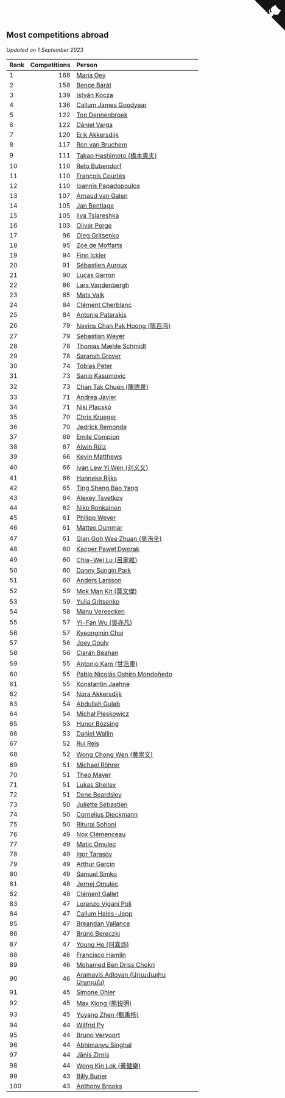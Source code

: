 ## Most competitions abroad

*Updated on  1 September 2023*

| Rank | Competitions | Person |
| :--- | ---: | :--- |
| 1 | 168 | [Maria Oey](https://www.worldcubeassociation.org/persons/2007OEYM01) |
| 2 | 158 | [Bence Barát](https://www.worldcubeassociation.org/persons/2008BARA01) |
| 3 | 139 | [István Kocza](https://www.worldcubeassociation.org/persons/2005KOCZ01) |
| 4 | 136 | [Callum James Goodyear](https://www.worldcubeassociation.org/persons/2012GOOD02) |
| 5 | 122 | [Ton Dennenbroek](https://www.worldcubeassociation.org/persons/2003DENN01) |
| 6 | 122 | [Dániel Varga](https://www.worldcubeassociation.org/persons/2008VARG01) |
| 7 | 120 | [Erik Akkersdijk](https://www.worldcubeassociation.org/persons/2005AKKE01) |
| 8 | 117 | [Ron van Bruchem](https://www.worldcubeassociation.org/persons/2003BRUC01) |
| 9 | 111 | [Takao Hashimoto (橋本貴夫)](https://www.worldcubeassociation.org/persons/2007HASH01) |
| 10 | 110 | [Reto Bubendorf](https://www.worldcubeassociation.org/persons/2012BUBE01) |
| 11 | 110 | [François Courtès](https://www.worldcubeassociation.org/persons/2008COUR01) |
| 12 | 110 | [Ioannis Papadopoulos](https://www.worldcubeassociation.org/persons/2013PAPA01) |
| 13 | 107 | [Arnaud van Galen](https://www.worldcubeassociation.org/persons/2006GALE01) |
| 14 | 105 | [Jan Bentlage](https://www.worldcubeassociation.org/persons/2010BENT01) |
| 15 | 105 | [Ilya Tsiareshka](https://www.worldcubeassociation.org/persons/2012TERE01) |
| 16 | 103 | [Olivér Perge](https://www.worldcubeassociation.org/persons/2007PERG01) |
| 17 | 96 | [Oleg Gritsenko](https://www.worldcubeassociation.org/persons/2011GRIT01) |
| 18 | 95 | [Zoé de Moffarts](https://www.worldcubeassociation.org/persons/2010MOFF02) |
| 19 | 94 | [Finn Ickler](https://www.worldcubeassociation.org/persons/2012ICKL01) |
| 20 | 91 | [Sébastien Auroux](https://www.worldcubeassociation.org/persons/2008AURO01) |
| 21 | 90 | [Lucas Garron](https://www.worldcubeassociation.org/persons/2006GARR01) |
| 22 | 86 | [Lars Vandenbergh](https://www.worldcubeassociation.org/persons/2003VAND01) |
| 23 | 85 | [Mats Valk](https://www.worldcubeassociation.org/persons/2007VALK01) |
| 24 | 84 | [Clément Cherblanc](https://www.worldcubeassociation.org/persons/2014CHER05) |
| 25 | 84 | [Antonie Paterakis](https://www.worldcubeassociation.org/persons/2012PATE01) |
| 26 | 79 | [Nevins Chan Pak Hoong (陈百鸿)](https://www.worldcubeassociation.org/persons/2010CHAN20) |
| 27 | 79 | [Sebastian Weyer](https://www.worldcubeassociation.org/persons/2010WEYE02) |
| 28 | 78 | [Thomas Mæhle Schmidt](https://www.worldcubeassociation.org/persons/2013SCHM02) |
| 29 | 78 | [Saransh Grover](https://www.worldcubeassociation.org/persons/2014GROV01) |
| 30 | 74 | [Tobias Peter](https://www.worldcubeassociation.org/persons/2014PETE03) |
| 31 | 73 | [Sanio Kasumovic](https://www.worldcubeassociation.org/persons/2009KASU01) |
| 32 | 73 | [Chan Tak Chuen (陳德泉)](https://www.worldcubeassociation.org/persons/2007CHUE01) |
| 33 | 71 | [Andrea Javier](https://www.worldcubeassociation.org/persons/2010JAVI01) |
| 34 | 71 | [Niki Placskó](https://www.worldcubeassociation.org/persons/2008PLAC01) |
| 35 | 70 | [Chris Krueger](https://www.worldcubeassociation.org/persons/2006KRUE01) |
| 36 | 70 | [Jedrick Remonde](https://www.worldcubeassociation.org/persons/2008REMO01) |
| 37 | 69 | [Emile Compion](https://www.worldcubeassociation.org/persons/2007COMP01) |
| 38 | 67 | [Alwin Rölz](https://www.worldcubeassociation.org/persons/2016ROLZ01) |
| 39 | 66 | [Kevin Matthews](https://www.worldcubeassociation.org/persons/2010MATT02) |
| 40 | 66 | [Ivan Lew Yi Wen (刘义文)](https://www.worldcubeassociation.org/persons/2012WENI01) |
| 41 | 66 | [Hanneke Rijks](https://www.worldcubeassociation.org/persons/2008RIJK01) |
| 42 | 65 | [Ting Sheng Bao Yang](https://www.worldcubeassociation.org/persons/2008BAOY01) |
| 43 | 64 | [Alexey Tsvetkov](https://www.worldcubeassociation.org/persons/2017TSVE02) |
| 44 | 62 | [Niko Ronkainen](https://www.worldcubeassociation.org/persons/2010RONK01) |
| 45 | 61 | [Philipp Weyer](https://www.worldcubeassociation.org/persons/2010WEYE01) |
| 46 | 61 | [Matteo Dummar](https://www.worldcubeassociation.org/persons/2017DUMM01) |
| 47 | 61 | [Glen Goh Wee Zhuan (吴洧全)](https://www.worldcubeassociation.org/persons/2015ZHUA01) |
| 48 | 60 | [Kacper Paweł Dworak](https://www.worldcubeassociation.org/persons/2020DWOR01) |
| 49 | 60 | [Chia-Wei Lu (呂家維)](https://www.worldcubeassociation.org/persons/2007LUCH01) |
| 50 | 60 | [Danny Sungin Park](https://www.worldcubeassociation.org/persons/2015PARK13) |
| 51 | 60 | [Anders Larsson](https://www.worldcubeassociation.org/persons/2003LARS01) |
| 52 | 59 | [Mok Man Kit (莫文傑)](https://www.worldcubeassociation.org/persons/2009KITM01) |
| 53 | 59 | [Yulia Gritsenko](https://www.worldcubeassociation.org/persons/2012SIDO01) |
| 54 | 58 | [Manu Vereecken](https://www.worldcubeassociation.org/persons/2010VERE01) |
| 55 | 57 | [Yi-Fan Wu (吳亦凡)](https://www.worldcubeassociation.org/persons/2010WUIF01) |
| 56 | 57 | [Kyeongmin Choi](https://www.worldcubeassociation.org/persons/2017CHOI07) |
| 57 | 56 | [Joey Gouly](https://www.worldcubeassociation.org/persons/2007GOUL01) |
| 58 | 56 | [Ciarán Beahan](https://www.worldcubeassociation.org/persons/2012BEAH01) |
| 59 | 55 | [Antonio Kam (甘浩東)](https://www.worldcubeassociation.org/persons/2017TUNG13) |
| 60 | 55 | [Pablo Nicolás Oshiro Mondoñedo](https://www.worldcubeassociation.org/persons/2010MOND01) |
| 61 | 55 | [Konstantin Jaehne](https://www.worldcubeassociation.org/persons/2015JAEH01) |
| 62 | 54 | [Nora Akkersdijk](https://www.worldcubeassociation.org/persons/2009CHRI03) |
| 63 | 54 | [Abdullah Gulab](https://www.worldcubeassociation.org/persons/2014GULA02) |
| 64 | 54 | [Michał Pleskowicz](https://www.worldcubeassociation.org/persons/2009PLES01) |
| 65 | 53 | [Hunor Bózsing](https://www.worldcubeassociation.org/persons/2009BOZS01) |
| 66 | 53 | [Daniel Wallin](https://www.worldcubeassociation.org/persons/2013WALL03) |
| 67 | 52 | [Rui Reis](https://www.worldcubeassociation.org/persons/2015REIS02) |
| 68 | 52 | [Wong Chong Wen (黄崇文)](https://www.worldcubeassociation.org/persons/2014WENW01) |
| 69 | 51 | [Michael Röhrer](https://www.worldcubeassociation.org/persons/2009ROHR01) |
| 70 | 51 | [Theo Mayer](https://www.worldcubeassociation.org/persons/2012MAYE01) |
| 71 | 51 | [Lukas Shelley](https://www.worldcubeassociation.org/persons/2016SHEL03) |
| 72 | 51 | [Dene Beardsley](https://www.worldcubeassociation.org/persons/2009BEAR01) |
| 73 | 50 | [Juliette Sébastien](https://www.worldcubeassociation.org/persons/2014SEBA01) |
| 74 | 50 | [Cornelius Dieckmann](https://www.worldcubeassociation.org/persons/2009DIEC01) |
| 75 | 50 | [Rituraj Sohoni](https://www.worldcubeassociation.org/persons/2012SOHO01) |
| 76 | 49 | [Nox Clémenceau](https://www.worldcubeassociation.org/persons/2015CLEM03) |
| 77 | 49 | [Matic Omulec](https://www.worldcubeassociation.org/persons/2010OMUL02) |
| 78 | 49 | [Igor Tarasov](https://www.worldcubeassociation.org/persons/2016TARA04) |
| 79 | 49 | [Arthur Garcin](https://www.worldcubeassociation.org/persons/2014GARC27) |
| 80 | 49 | [Samuel Simko](https://www.worldcubeassociation.org/persons/2016SIMK01) |
| 81 | 48 | [Jernej Omulec](https://www.worldcubeassociation.org/persons/2010OMUL01) |
| 82 | 48 | [Clément Gallet](https://www.worldcubeassociation.org/persons/2004GALL02) |
| 83 | 47 | [Lorenzo Vigani Poli](https://www.worldcubeassociation.org/persons/2007POLI01) |
| 84 | 47 | [Callum Hales-Jepp](https://www.worldcubeassociation.org/persons/2012HALE01) |
| 85 | 47 | [Breandan Vallance](https://www.worldcubeassociation.org/persons/2007VALL01) |
| 86 | 47 | [Brúnó Bereczki](https://www.worldcubeassociation.org/persons/2008BERE01) |
| 87 | 47 | [Young He (何嘉炀)](https://www.worldcubeassociation.org/persons/2014HEYO01) |
| 88 | 46 | [Francisco Hamlin](https://www.worldcubeassociation.org/persons/2012HAML01) |
| 89 | 46 | [Mohamed Ben Driss Chokri](https://www.worldcubeassociation.org/persons/2015CHOK01) |
| 90 | 46 | [Aramayis Adloyan (Արամայիս Ադլոյան)](https://www.worldcubeassociation.org/persons/2012ADLO01) |
| 91 | 45 | [Simone Ohler](https://www.worldcubeassociation.org/persons/2014OHLE01) |
| 92 | 45 | [Max Xiong (熊锐明)](https://www.worldcubeassociation.org/persons/2015XION03) |
| 93 | 45 | [Yuyang Zhen (甄禹扬)](https://www.worldcubeassociation.org/persons/2013ZHEN11) |
| 94 | 44 | [Wilfrid Py](https://www.worldcubeassociation.org/persons/2016PYWI01) |
| 95 | 44 | [Bruno Vervoort](https://www.worldcubeassociation.org/persons/2011VERV01) |
| 96 | 44 | [Abhimanyu Singhal](https://www.worldcubeassociation.org/persons/2013SING12) |
| 97 | 44 | [Jānis Zirnis](https://www.worldcubeassociation.org/persons/2013ZIRN01) |
| 98 | 44 | [Wong Kin Lok (黃健樂)](https://www.worldcubeassociation.org/persons/2014LOKW01) |
| 99 | 43 | [Billy Burier](https://www.worldcubeassociation.org/persons/2014BURI01) |
| 100 | 43 | [Anthony Brooks](https://www.worldcubeassociation.org/persons/2008SEAR01) |


<a href="https://github.com/JustinTimeCuber/wca_statistics" class="github-corner" aria-label="View source on Github"><svg width="80" height="80" viewBox="0 0 250 250" style="fill:#151513; color:#fff; position: absolute; top: 0; border: 0; right: 0;" aria-hidden="true"><path d="M0,0 L115,115 L130,115 L142,142 L250,250 L250,0 Z"></path><path d="M128.3,109.0 C113.8,99.7 119.0,89.6 119.0,89.6 C122.0,82.7 120.5,78.6 120.5,78.6 C119.2,72.0 123.4,76.3 123.4,76.3 C127.3,80.9 125.5,87.3 125.5,87.3 C122.9,97.6 130.6,101.9 134.4,103.2" fill="currentColor" style="transform-origin: 130px 106px;" class="octo-arm"></path><path d="M115.0,115.0 C114.9,115.1 118.7,116.5 119.8,115.4 L133.7,101.6 C136.9,99.2 139.9,98.4 142.2,98.6 C133.8,88.0 127.5,74.4 143.8,58.0 C148.5,53.4 154.0,51.2 159.7,51.0 C160.3,49.4 163.2,43.6 171.4,40.1 C171.4,40.1 176.1,42.5 178.8,56.2 C183.1,58.6 187.2,61.8 190.9,65.4 C194.5,69.0 197.7,73.2 200.1,77.6 C213.8,80.2 216.3,84.9 216.3,84.9 C212.7,93.1 206.9,96.0 205.4,96.6 C205.1,102.4 203.0,107.8 198.3,112.5 C181.9,128.9 168.3,122.5 157.7,114.1 C157.9,116.9 156.7,120.9 152.7,124.9 L141.0,136.5 C139.8,137.7 141.6,141.9 141.8,141.8 Z" fill="currentColor" class="octo-body"></path></svg></a><style>.github-corner:hover .octo-arm{animation:octocat-wave 560ms ease-in-out}@keyframes octocat-wave{0%,100%{transform:rotate(0)}20%,60%{transform:rotate(-25deg)}40%,80%{transform:rotate(10deg)}}@media (max-width:500px){.github-corner:hover .octo-arm{animation:none}.github-corner .octo-arm{animation:octocat-wave 560ms ease-in-out}}</style>
